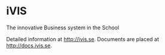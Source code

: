 # iVIS
The innovative Business system in the School

Detailed information at http://ivis.se.
Documents are placed at http://docs.ivis.se.
